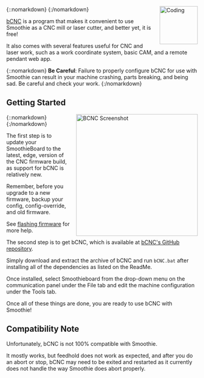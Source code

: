 {::nomarkdown}
<a href="/images/coding.png">
  <img src="/images/coding.png" alt="Coding" width="100" height="100" style="float: right; margin-left: 1rem;"/>
</a>
{:/nomarkdown}

[bCNC](https://github.com/vlachoudis/bCNC) is a program that makes it convenient to use Smoothie as a CNC mill or laser cutter, and better yet, it is free!

It also comes with several features useful for CNC and laser work, such as a work coordinate system, basic CAM, and a remote pendant web app.

{::nomarkdown}
<sl-alert variant="danger" open>
  <sl-icon slot="icon" name="exclamation-triangle"></sl-icon>
  <strong>Be Careful</strong>: Failure to properly configure bCNC for use with Smoothie can result in your machine crashing, parts breaking, and being sad. Be careful and check your work.
</sl-alert>
{:/nomarkdown}

## Getting Started

{::nomarkdown}
<a href="/images/bcnc.png">
  <img src="/images/bcnc.png" alt="BCNC Screenshot" width="320" style="float: right; margin-left: 1rem;"/>
</a>
{:/nomarkdown}

The first step is to update your SmoothieBoard to the latest, edge, version of the CNC firmware build, as support for bCNC is relatively new.

Remember, before you upgrade to a new firmware, backup your config, config-override, and old firmware.

See [flashing firmware](flashing-smoothie-firmware) for more help.

The second step is to get bCNC, which is available at [bCNC's GitHub repository](https://github.com/vlachoudis/bCNC).

Simply download and extract the archive of bCNC and run `bCNC.bat` after installing all of the dependencies as listed on the ReadMe.

Once installed, select Smoothieboard from the drop-down menu on the communication panel under the File tab and edit the machine configuration under the Tools tab.

Once all of these things are done, you are ready to use bCNC with Smoothie!

## Compatibility Note

Unfortunately, bCNC is not 100% compatible with Smoothie.

It mostly works, but feedhold does not work as expected, and after you do an abort or stop, bCNC may need to be exited and restarted as it currently does not handle the way Smoothie does abort properly.
